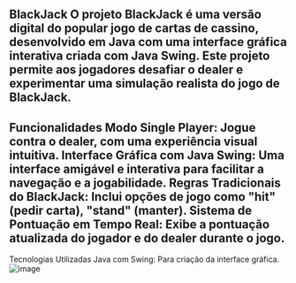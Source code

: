 BlackJack
O projeto BlackJack é uma versão digital do popular jogo de cartas de cassino, 
desenvolvido em Java com uma interface gráfica interativa criada com Java Swing. Este projeto permite aos jogadores desafiar o dealer e experimentar uma simulação realista do jogo de BlackJack.
----------------------------------------------------
Funcionalidades
Modo Single Player: Jogue contra o dealer, com uma experiência visual intuitiva.
Interface Gráfica com Java Swing: Uma interface amigável e interativa para facilitar a navegação e a jogabilidade.
Regras Tradicionais do BlackJack: Inclui opções de jogo como "hit" (pedir carta), "stand" (manter).
Sistema de Pontuação em Tempo Real: Exibe a pontuação atualizada do jogador e do dealer durante o jogo.
-----------------------------------------------------
Tecnologias Utilizadas
Java com Swing: Para criação da interface gráfica.
![image](https://github.com/user-attachments/assets/6416ce5c-adaa-4ae5-a538-aab8cae8eefc)
